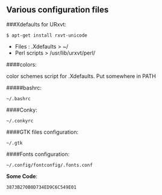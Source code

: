Various configuration files
---------------------------

###Xdefaults for URxvt:

    $ apt-get install rxvt-unicode

* Files : .Xdefaults > ~/  
* Perl scripts > /usr/lib/urxvt/perl/  

####colors:

color schemes script for .Xdefaults. Put somewhere in PATH  

#####bashrc:

    ~/.bashrc

####Conky:

    ~/.conkyrc

####GTK files configuration:

    ~/.gtk

####Fonts configuration:

    ~/.config/fontconfig/.fonts.conf

**Some Code**:

    3873B270B0D734ED9C6C549E01
